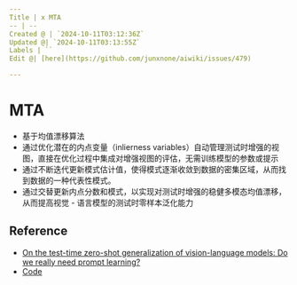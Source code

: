 ```yaml
---
Title | x MTA
-- | --
Created @ | `2024-10-11T03:12:36Z`
Updated @| `2024-10-11T03:13:55Z`
Labels | ``
Edit @| [here](https://github.com/junxnone/aiwiki/issues/479)

---
```

# MTA
- 基于均值漂移算法
- 通过优化潜在的内点变量（inlierness variables）自动管理测试时增强的视图，直接在优化过程中集成对增强视图的评估，无需训练模型的参数或提示
- 通过不断迭代更新模式估计值，使得模式逐渐收敛到数据的密集区域，从而找到数据的一种代表性模式。
- 通过交替更新内点分数和模式，以实现对测试时增强的稳健多模态均值漂移，从而提高视觉 - 语言模型的测试时零样本泛化能力


## Reference
- [On the test-time zero-shot generalization of vision-language models: Do we really need prompt learning?](https://arxiv.org/abs/2405.02266)
- [Code](https://github.com/MaxZanella/MTA)
